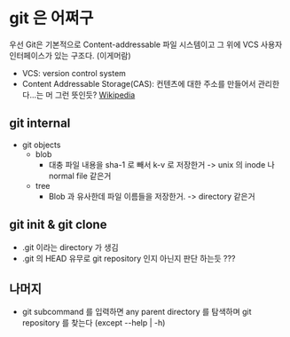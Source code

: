 # git 은 어쩌구

우선 Git은 기본적으로 Content-addressable 파일 시스템이고 그 위에 VCS 사용자 인터페이스가 있는 구조다. (이게머람)

- VCS: version control system
- Content Addressable Storage(CAS): 컨텐츠에 대한 주소를 만들어서 관리한다...는 머 그런 뜻인듯? [Wikipedia](https://en.wikipedia.org/wiki/Content-addressable_storage)

## git internal 

- git objects 
  - blob
    - 대충 파일 내용을 sha-1 로 빼서 k-v 로 저장한거 -> unix 의 inode 나 normal file 같은거
  - tree 
    - Blob 과 유사한데 파일 이름들을 저장한거. -> directory 같은거

## git init & git clone

- .git 이라는 directory 가 생김
- .git 의 HEAD 유무로 git repository 인지 아닌지 판단 하는듯 ???

## 나머지

- git subcommand 를 입력하면 any parent directory 를 탐색하며 git repository 를 찾는다 (except --help | -h)
